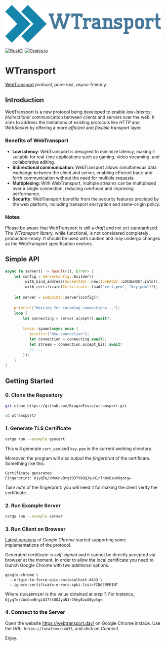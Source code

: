 <p align="center">
  <img src="imgs/logo.svg" alt="WTransport Logo" />
</p>

[![RustCI](https://github.com/BiagioFesta/wtransport/actions/workflows/rust.yml/badge.svg?branch=master)](https://github.com/BiagioFesta/wtransport/actions/workflows/rust.yml)
[![Crates.io](https://img.shields.io/crates/v/wtransport.svg)](https://crates.io/crates/wtransport)

# WTransport
[WebTransport](https://datatracker.ietf.org/doc/html/draft-ietf-webtrans-http3/) protocol, pure-*rust*, *async*-friendly.

## Introduction

WebTransport is a new protocol being developed to enable *low-latency*, *bidirectional* communication between clients and servers over the web. 
It aims to address the limitations of existing protocols like *HTTP* and *WebSocket* by offering a more *efficient* and *flexible* transport layer.

### Benefits of WebTransport
* **Low latency**: WebTransport is designed to minimize latency, making it suitable for real-time applications such as gaming, video streaming, and collaborative editing.
* **Bidirectional communication**: WebTransport allows simultaneous data exchange between the client and server, enabling efficient back-and-forth communication without the need for multiple requests.
* **Multiplexing**: With WebTransport, multiple streams can be multiplexed over a single connection, reducing overhead and improving performance.
* **Security**: WebTransport benefits from the security features provided by the web platform, including transport encryption and same-origin policy.

### Notes
Please be aware that WebTransport is still a *draft* and not yet standardized. 
The *WTransport* library, while functional, is not considered completely production-ready. 
It should be used with caution and may undergo changes as the WebTransport specification evolves.

## Simple API
```rust
async fn server() -> Result<(), Error> {
    let config = ServerConfig::builder()
        .with_bind_address(SocketAddr::new(Ipv6Addr::LOCALHOST.into(), 4433))
        .with_certificate(Certificate::load("cert.pem", "key.pem")?);

    let server = Endpoint::server(config)?;

    println!("Waiting for incoming connections...");
    loop {    
        let connecting = server.accept().await?;
        
        tokio::spawn(async move {
           println!("New connection");
           let connection = connecting.await?;
           let stream = connection.accept_bi().await?
           // ...
        });
    }
}
```

## Getting Started
### 0. Clone the Repository
```bash
git clone https://github.com/BiagioFesta/wtransport.git
```
```bash
cd wtransport/
```

### 1. Generate TLS Certificate
```bash
cargo run --example gencert
```

This will generate `cert.pem` and `key.pem` in the current working directory.

Moreover, the program will also output the *fingerprint* of the certificate. Something like this:
```
Certificate generated
Fingerprint: OjyqTe//WoGnvBrgiO37tkOQJyuN1r7hhyBzwX0gotg=
```

*Take note* of the fingerprint: you will need it for making the client verify the certificate.

### 2. Run Example Server
```bash
cargo run --example server
```

### 3. Run Client on Browser
[Latest versions](https://chromestatus.com/feature/4854144902889472) of *Google Chrome* started 
supporting some implementations of the protocol.

Generated certificate is *self-signed* and it cannot be directly accepted via browser at the moment. 
In order to allow the local certificate you need to launch Google Chrome with two additional options.

```
google-chrome \
  --origin-to-force-quic-on=localhost:4433 \
  --ignore-certificate-errors-spki-list=FINGERPRINT
```

Where `FINGERPRINT` is the value obtained at *step 1*. For instance, `OjyqTe//WoGnvBrgiO37tkOQJyuN1r7hhyBzwX0gotg=`.

### 4. Connect to the Server
Open the website https://webtransport.day/ on Google Chrome instace. Use the *URL*: `https://localhost:4433`, and click on *Connect*.

Enjoy.
